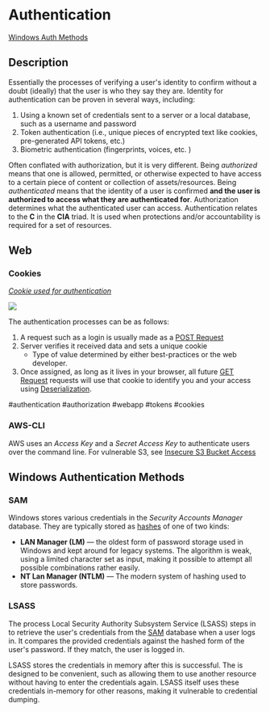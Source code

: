 # Authentication

<a href="#windows-authentication">Windows Auth Methods</a>
## Description
Essentially the processes of verifying a user's identity to confirm without a doubt (ideally) that the user is who they say they are. Identity for authentication can be proven in several ways, including:
1. Using a known set of credentials sent to a server or a local database, such as a username and password
2. Token authentication (i.e., unique pieces of encrypted text like cookies, pre-generated API tokens, etc.)
3. Biometric authentication (fingerprints, voices, etc. )

Often conflated with authorization, but it is very different. Being *authorized* means that one is allowed, permitted,  or otherwise expected to have access to a certain piece of content or collection of assets/resources. Being *authenticated* means that the identity of a user is confirmed **and the user is authorized to access what they are authenticated for**. Authorization determines what the authenticated user can access. Authentication relates to the **C** in the **CIA** triad. It is used when protections and/or accountability is required for a set of resources. 

## Web

### Cookies
*<u>Cookie used for authentication</u>*

![](Photos%20(Concepts)/Cookie-In-HTTP-Request--THM.png)

The authentication processes can be as follows:
1. A request such as a login is usually made as a [POST Request](Web/POST%20Request.md)
2. Server verifies it received data and sets a unique cookie
	- Type of value determined by either best-practices or the web developer.
3. Once assigned, as long as it lives in your browser, all future [GET Request](Web/GET%20Request.md) requests will use that cookie to identify you and your access using [Deserialization](Web/Deserialization.md).

#authentication #authorization #webapp #tokens #cookies 

### AWS-CLI
AWS uses an *Access Key* and a *Secret Access Key* to authenticate users over the command line. 
For vulnerable S3, see [Insecure S3 Bucket Access](../../Vulnerabilities/Insecure%20S3%20Buckets.md)

## Windows Authentication Methods
<a id="windows-authentication" description="Explanation of Windows authentication methods">

### SAM
Windows stores various credentials in the *Security Accounts Manager* database. They are typically stored as [hashes](Hashing.md) of one of two kinds:

- **LAN Manager (LM)** &mdash; the oldest form of password storage used in Windows and kept around for legacy systems. The algorithm is weak, using a limited character set as input, making it possible to attempt all possible combinations rather easily.
- **NT Lan Manager (NTLM)** &mdash; The modern system of hashing used to store passwords.

### LSASS
The process Local Security Authority Subsystem Service (LSASS) steps in to retrieve the user's credentials from the [SAM](#SAM) database when a user logs in. It compares the provided credentials against the hashed form of the user's password. If they match, the user is logged in. 

LSASS stores the credentials in memory after this is successful. The is designed to be convenient, such as allowing them to use another resource without having to enter the credentials again. LSASS itself uses these credentials in-memory for other reasons, making it vulnerable to credential dumping. 